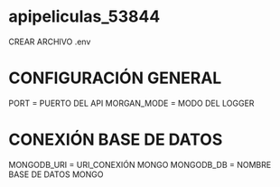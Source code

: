 # apipeliculas_53844

CREAR ARCHIVO .env
# CONFIGURACIÓN GENERAL
PORT = PUERTO DEL API
MORGAN_MODE = MODO DEL LOGGER

# CONEXIÓN BASE DE DATOS
MONGODB_URI = URI_CONEXIÓN MONGO
MONGODB_DB = NOMBRE BASE DE DATOS MONGO
